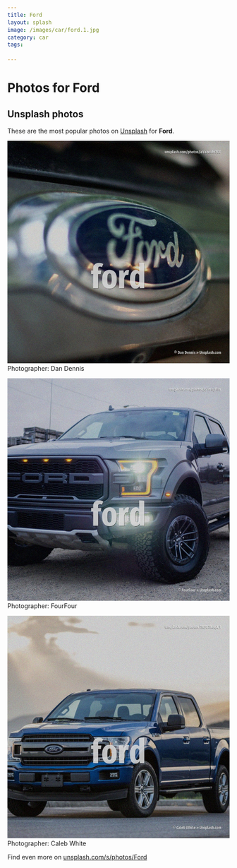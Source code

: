 ```yaml
---
title: Ford
layout: splash
image: /images/car/ford.1.jpg
category: car
tags:

---
```

# Photos for Ford
 
## Unsplash photos
These are the most popular photos on [Unsplash](https://unsplash.com) for **Ford**.
 
![Ford](/images/car/ford.1.jpg)
Photographer:  Dan Dennis
 
![Ford](/images/car/ford.2.jpg)
Photographer:  FourFour
 
![Ford](/images/car/ford.3.jpg)
Photographer:  Caleb White
 
Find even more on [unsplash.com/s/photos/Ford](https://unsplash.com/s/photos/Ford)
 

